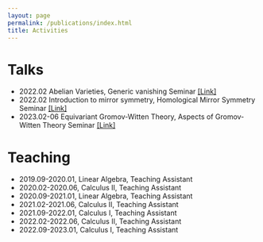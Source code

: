 ```yaml
---
layout: page
permalink: /publications/index.html
title: Activities
---
```


# Talks
- 2022.02 Abelian Varieties, Generic vanishing Seminar [[Link]](https://yau-msc-events.github.io/seminar-gv.html)
- 2022.02 Introduction to mirror symmetry, Homological Mirror Symmetry Seminar [[Link]](https://zenith-john.github.io/post/enumerative_geometry_seminar_2022)
- 2023.02-06 Equivariant Gromov-Witten Theory, Aspects of Gromov-Witten Theory Seminar [[Link]](https://zenith-john.github.io/post/enumerative_geometry_seminar_2023_spring)

# Teaching
- 2019.09-2020.01, Linear Algebra, Teaching Assistant 
- 2020.02-2020.06, Calculus II, Teaching Assistant 
- 2020.09-2021.01, Linear Algebra, Teaching Assistant 
- 2021.02-2021.06, Calculus II, Teaching Assistant 
- 2021.09-2022.01, Calculus I, Teaching Assistant 
- 2022.02-2022.06, Calculus II, Teaching Assistant 
- 2022.09-2023.01, Calculus I, Teaching Assistant
